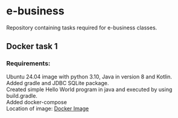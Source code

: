 # e-business
Repository containing tasks required for e-business classes.

## Docker task 1
### Requirements:
Ubuntu 24.04 image with python 3.10, Java in version 8 and Kotlin.<br/>
Added gradle and JDBC SQLite package.<br/>
Created simple Hello World program in java and executed by using build.gradle.<br/>
Added docker-compose<br/>
Location of image:
[Docker Image](https://hub.docker.com/repository/docker/pandoraproject/e-business/general)
